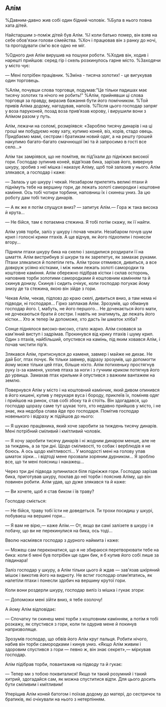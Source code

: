 ## Алім

%Давним-давно жив собі один бідний чоловік.
%Була в нього повна хата дітей.

Найстаршим з-поміж дітей був Алім.
%І коли батько помер, він взяв на себе обов'язки голови сімейства.
%Хоч і працював він з ранку до ночі, та прогодувати сім'ю все одно не міг.

%Одного дня Алім вирушив на пошуки роботи.
%Ходив він, ходив і нарешті прийшов: серед гір і скель розкинулось гарне місто.
%Заходячи у місто чує:

— Мені потрібен працівник.
%Зміна - тисяча золотих! - це вигукував один торговець. 

%Алім, почувши слова торговця, подумав:"Це тільки падишах має тисячу золотих та нічого не робить!"
%Алім, прийнявши ці слова торговця за правду, виразив бажання бути його помічником.
%Той привів Аліма додому, нагодував, напоїв.
%Після цього господар запряг у воза паруконей, позад воза прив’язав корову, і вирушили вони з Алімом разом у путь.

Алім, лежачи на соломі, розмріявся: «Зароблю тисячу динарів і на ці гроші ми побудуємо нову хату, купимо коней, віз, корів, стадо овець.
Придбаємо мамі, сестрам і братикам новий одяг, а на решту грошей накупимо багато-багато смачнющої їжі та й запросимо в гості все село...»

Алім так замріявся, що не помітив, як під’їхали до підніжжя високої гори.
Господар зупинив коней, відв’язав бика, зарізав його, вивернув шкуру, зробив з неї мішка і наказує Аліму, щоб той залазив у нього.
Алім злякався, а господар і каже:

— Залазь у цю шкуру і чекай.
Незабаром прилетять великі птахи й піднімуть тебе на вершину гори, де лежать золоті самородки і коштовне каміння.
Ось тобі чотири торбини, наповниш їх і скинеш униз.
За цю роботу дам тобі тисячу динарів.

— А як же я потім спущуся вниз? — запитує Алім.— Гора ж така висока й крута...

— Не бійся, там є потаємна стежина.
Я тобі потім скажу, як її найти.

Алім узяв торби, заліз у шкуру і почав чекати.
Незабаром почув шум крил і голосні крики птахів.
А ще відчув, як його підхопили і понесли вгору...

Підняли птахи шкуру бика на скелю і заходилися роздирати її на шмаття.
Алім вистрибнув зі шкури та як зарепетує, як замахає руками.
Птахи злякалися й полетіли геть.
Алім трохи отямився, дивиться, а все довкруж усіяно кістками, і між ними лежать золоті самородки та коштовне каміння.
Алім обережно підібрав кістки і склав осторонь, наповнив торби золотими самородками й коштовним камінням та й скинув донизу.
Скинув і сидить очікує, коли господар погукає йому знизу де та стежина, якою він зійде з гори.

Чекав Алім, чекав, підповз до краю скелі, дивиться вниз, а там нема ні підводи, ні господаря...
Гірко заплакав Алім.
Зрозумів, що обманув господар його.
І, мабуть, не його першого...
Не дочекається його мати, не дочекаються брати й сестри.
І навіть не знатимуть, де лежать його кістки...
Хто ж тепер їм допоможе, хто дасть їм шматок хліба?

Сонце піднялося високо-високо, стало жарко.
Алім сховався за кам'яний виступ і задрімав.
Прокинувся від крику птахів і шуму крил.
Один з птахів, найбільший, опустився на камінь, під яким ховався Алім, і почав чистити пір’я.

Злякався Алім, притиснувся до каменя, завмер і майже не дихає.
Не дай Бог, птах почує.
Як тільки завмер, відразу зрозумів, що допомогти йому може тільки цей птах, більше ніхто.
Алім потихеньку простягнув руку із-за каменя, ухопив птаха за ноги і з гучним криком потягнув його до урвища.
Замахав птах крильми й опустився з важким вантажем на землю.

Повернувся Алім у місто і на коштовний камінчик, який дивом опинився в його кишені, купив у перукаря вуса і бороду, приклеїв їх, поміняв одяг і прийшов на ринок, став собі збоку та й стоїть.
Він здогадався, що господар щоразу саме тут шукає того, хто недавно прийшов у місто, і не знає, яка недобра слава йде про господаря.
Помітив господар новенького і відразу ж підійшов до нього:

— Я шукаю працівника, який хоче заробити за тиждень тисячу динарів.
Мені потрібний сміливий і кмітливий чоловік.

— Я хочу заробити тисячу динарів і ні жодним динаром менше, але не за тиждень, а за три дні.
Щодо сміливості, то собак і верблюдів я не боюсь.
А ось щодо кмітливості...
У молодості мені на голову упав шматок зірки... і відтоді мене прозвали зоряним дурником...
Я зроблю все, що ти мені поясниш і накажеш...

Через три дні підвода зупинилася біля підніжжя гори.
Господар зарізав бика, приготував шкуру, поклав до неї торби і пояснив Аліму, що він повинен робити.
Алім удав, що дуже злякався та й каже:

— Ви хочете, щоб я став биком і їв траву?

Господар сміється:

— Не бійся, траву тобі їсти не доведеться.
Ти трохи посидиш у шкурі, побуваєш на вершині гори...

— Я вам не вірю,— каже Алім.— От, якщо ви самі залізете в шкуру і я побачу, що ви не перекинулися на бика, ось тоді...

Вволю насміявся господар з дурного наймита і каже:

— Можеш сам переконатися, що я не збираюся перетворювати тебе на бика: коли б мені був потрібен ще один бик, я б купив його собі лише за півдинара!

Заліз господар у шкуру, а Алім тільки цього й ждав — зав'язав шкіряний мішок і викотив його на видноту.
Не встиг господар опам’ятатись, як налетіли птахи і понесли здобич на вершину крутої гори.

Коли вони роздерли шкуру, господар виліз із мішка і гукає згори:

— Допоможи мені зійти вниз, я тебе озолочу!

А йому Алім відповідає:

— Спочатку ти скинеш мені торби з коштовним камінням, а потім я тобі розкажу, як спустився з гори, коли ти одурив мене й покинув напризволяще.

Зрозумів господар, що обвів його Алім круг пальця.
Робити нічого, набив він торби самородками і кинув униз.
«Якщо Алім живим і здоровим спустився з гори — певно ж, він знає секрет»,— міркував господар.

Алім підібрав торби, повантажив на підводу та й гукає:

— Тепер ми з тобою поквиталися!
Якщо ти такий розумний і такий хитрий, здогадайся сам, як можна спуститися відти.
Для цього досить бути сміливим і кмітливим!

Уперіщив Алім коней батогом і поїхав додому до матері, до сестричок та братиків, які очікували на нього з нетерпінням.
